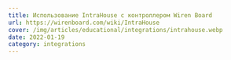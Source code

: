 ```yaml
---
title: Использование IntraHouse с контроллером Wiren Board
url: https://wirenboard.com/wiki/IntraHouse
cover: /img/articles/educational/integrations/intrahouse.webp
date: 2022-01-19
category: integrations
---
```

